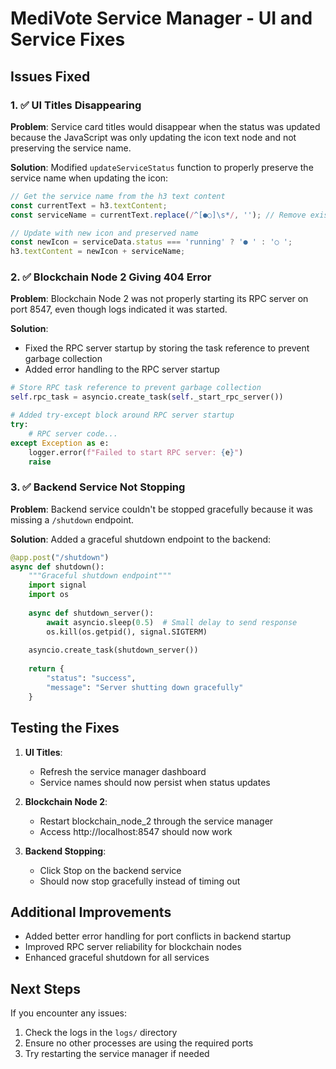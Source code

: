 # MediVote Service Manager - UI and Service Fixes

## Issues Fixed

### 1. ✅ **UI Titles Disappearing**
**Problem**: Service card titles would disappear when the status was updated because the JavaScript was only updating the icon text node and not preserving the service name.

**Solution**: Modified `updateServiceStatus` function to properly preserve the service name when updating the icon:
```javascript
// Get the service name from the h3 text content
const currentText = h3.textContent;
const serviceName = currentText.replace(/^[●○]\s*/, ''); // Remove existing icon

// Update with new icon and preserved name
const newIcon = serviceData.status === 'running' ? '● ' : '○ ';
h3.textContent = newIcon + serviceName;
```

### 2. ✅ **Blockchain Node 2 Giving 404 Error**
**Problem**: Blockchain Node 2 was not properly starting its RPC server on port 8547, even though logs indicated it was started.

**Solution**: 
- Fixed the RPC server startup by storing the task reference to prevent garbage collection
- Added error handling to the RPC server startup

```python
# Store RPC task reference to prevent garbage collection
self.rpc_task = asyncio.create_task(self._start_rpc_server())

# Added try-except block around RPC server startup
try:
    # RPC server code...
except Exception as e:
    logger.error(f"Failed to start RPC server: {e}")
    raise
```

### 3. ✅ **Backend Service Not Stopping**
**Problem**: Backend service couldn't be stopped gracefully because it was missing a `/shutdown` endpoint.

**Solution**: Added a graceful shutdown endpoint to the backend:
```python
@app.post("/shutdown")
async def shutdown():
    """Graceful shutdown endpoint"""
    import signal
    import os
    
    async def shutdown_server():
        await asyncio.sleep(0.5)  # Small delay to send response
        os.kill(os.getpid(), signal.SIGTERM)
    
    asyncio.create_task(shutdown_server())
    
    return {
        "status": "success",
        "message": "Server shutting down gracefully"
    }
```

## Testing the Fixes

1. **UI Titles**: 
   - Refresh the service manager dashboard
   - Service names should now persist when status updates

2. **Blockchain Node 2**:
   - Restart blockchain_node_2 through the service manager
   - Access http://localhost:8547 should now work

3. **Backend Stopping**:
   - Click Stop on the backend service
   - Should now stop gracefully instead of timing out

## Additional Improvements

- Added better error handling for port conflicts in backend startup
- Improved RPC server reliability for blockchain nodes
- Enhanced graceful shutdown for all services

## Next Steps

If you encounter any issues:
1. Check the logs in the `logs/` directory
2. Ensure no other processes are using the required ports
3. Try restarting the service manager if needed 